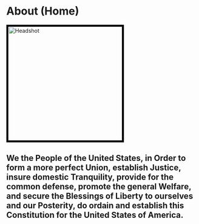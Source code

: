 <html>
<head>
  <meta name="viewport" content="width=device-width, initial-scale=1">
<head>
<body>
  <h1>About (Home)</h1>
  <div class="container-fluid">
  <div class="row">
      <div class="col-md-6">
      <img src="https://i.postimg.cc/wBrSkcrx/40212635-710494179302774-6326379903797166080-o.jpg" 
      width="300" height="300" alt="Headshot" style="border:5px solid black"><div>
      <div class="col-md-6"><h2>We the People of the United States, in Order to form a more perfect Union, establish Justice, insure domestic Tranquility, 
      provide for the common defense, promote the general Welfare, and secure the Blessings of Liberty to ourselves and our Posterity, 
      do ordain and establish this Constitution for the United States of America.<h2><div>
  <div>
  <div>
  

<body>
<html>
